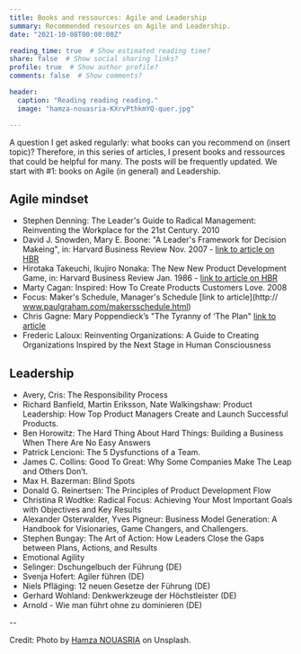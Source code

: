 ```yaml
---
title: Books and ressources: Agile and Leadership  
summary: Recommended resources on Agile and Leadership.
date: "2021-10-08T00:00:00Z"

reading_time: true  # Show estimated reading time?
share: false  # Show social sharing links?
profile: true  # Show author profile?
comments: false  # Show comments?

header:
  caption: "Reading reading reading."
  image: "hamza-nouasria-KXrvPthkmYQ-quer.jpg"

---
```


A question I get asked regularly: what books can you recommend on (insert topic)? Therefore, in this series of articles, I present books and ressources that could be helpful for many. The posts will be frequently updated. 
We start with #1: books on Agile (in general) and Leadership. 



## Agile mindset
- Stephen Denning: The Leader's Guide to Radical Management: Reinventing the Workplace for the 21st Century. 2010
- David J. Snowden, Mary E. Boone: "A Leader's Framework for Decision Makeing", in: Harvard Business Review Nov. 2007 - [link to article on HBR](https://hbr.org/2007/11/a-leaders-framework-for-decision-making)
- Hirotaka Takeuchi, Ikujiro Nonaka: The New New Product Development Game, in: Harvard Business Review Jan. 1986 - [link to article on HBR](https://hbr.org/1986/01/the-new-new-product-development-game)
- Marty Cagan: Inspired: How To Create Products Customers Love. 2008
- Focus: Maker's Schedule, Manager's Schedule [link to article](http:// www.paulgraham.com/makersschedule.html)
- Chris Gagne: Mary Poppendieck’s "The Tyranny of ‘The Plan" [link to article](https://chrisgagne.com/1255/mary-poppendiecks-the-tyranny-of-the-plan/)
- Frederic Laloux: Reinventing Organizations: A Guide to Creating Organizations Inspired by the Next Stage in Human Consciousness


## Leadership

- Avery, Cris: The Responsibility Process
- Richard Banfield, Martin Eriksson, Nate Walkingshaw: Product Leadership: How Top Product Managers Create and Launch Successful Products.
- Ben Horowitz: The Hard Thing About Hard Things: Building a Business When There Are No Easy Answers
- Patrick Lencioni: The 5 Dysfunctions of a Team. 
- James C. Collins: Good To Great: Why Some Companies Make The Leap and Others Don’t.
- Max H. Bazerman: Blind Spots 
- Donald G. Reinertsen: The Principles of Product Development Flow
- Christina R Wodtke: Radical Focus: Achieving Your Most Important Goals with Objectives and Key Results
- Alexander Osterwalder, Yves Pigneur: Business Model Generation: A Handbook for Visionaries, Game Changers, and Challengers.
- Stephen Bungay: The Art of Action: How Leaders Close the Gaps between Plans, Actions, and Results
- Emotional Agility
- Selinger: Dschungelbuch der Führung (DE)
- Svenja Hofert: Agiler führen (DE)
- Niels Pfläging: 12 neuen Gesetze der Führung (DE)
- Gerhard Wohland: Denkwerkzeuge der Höchstleister (DE)
- Arnold - Wie man führt ohne zu dominieren (DE)

--

Credit: Photo by [Hamza NOUASRIA](https://unsplash.com/@hamza01nsr) on Unsplash.
